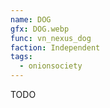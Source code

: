 ```yaml
---
name: DOG
gfx: DOG.webp
func: vn_nexus_dog
faction: Independent
tags:
  - onionsociety
---
```


TODO
